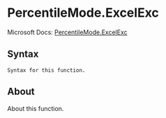 ---
---

# PercentileMode.ExcelExc

Microsoft Docs: [PercentileMode.ExcelExc](https://docs.microsoft.com/en-us/powerquery-m/percentilemode-excelexc)

## Syntax

```
Syntax for this function.
```

## About

About this function.

